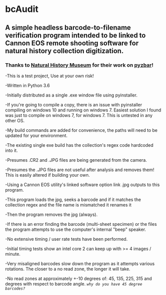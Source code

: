 # bcAudit
## A simple headless barcode-to-filename verification program intended to be linked to Cannon EOS remote shooting software for natural history collection digitization.

### Thanks to [Natural History Museum](https://github.com/NaturalHistoryMuseum) for their work on [pyzbar](https://github.com/NaturalHistoryMuseum/pyzbar)!

-This is a test project, Use at your own risk!

-Written in Python 3.6

-Initially distributed as a single .exe window file using pyinstaller.

-If you're going to compile a copy, there is an issue with pyinstaller compiling on windows 10 and running on windows 7. Easiest solution I found was just to compile on windows 7, for windows 7. This is untested in any other OS.

-My build commands are added for convenience, the paths will need to be updated for your environment.

-The existing single exe build has the collection's regex code hardcoded into it.

-Presumes .CR2 and .JPG files are being generated from the camera.

-Presumes the .JPG files are not useful after analysis and removes them! This is easily altered if building your own.

-Using a Cannon EOS utility's linked software option link .jpg outputs to this program.

-This program loads the jpg, seeks a barcode and if it matches the collection regex and the file name is mismatched it renames it

-Then the program removes the jpg (always).

-If there is an error finding the barcode (multi-sheet specimen) or the files the program attempts to use the computer's internal "beep" speaker.

-No extensive timing / user rate tests have been performed. 

-Initial timing tests show an intel core 2 can keep up with >= 4 images / minute.

-Very misaligned barcodes slow down the program as it attempts various rotations. The closer to a no read zone, the longer it will take.

-No read zones at approximately +-10 degrees of: 45, 135, 225, 315 and  degrees with respect to barcode angle. _``why do you have 45 degree barcodes?``_

